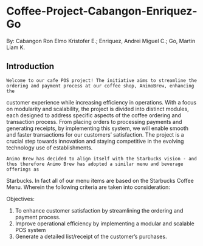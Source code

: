 # Coffee-Project-Cabangon-Enriquez-Go

By: Cabangon Ron Elmo Kristofer E.; Enriquez, Andrei Miguel C.; Go, Martin Liam K.

## Introduction

	Welcome to our cafe POS project! The initiative aims to streamline the ordering and payment process at our coffee shop, AnimoBrew, enhancing the 
 customer experience while increasing efficiency in operations. With a focus on modularity and scalability, the project is divided into distinct modules, 
 each designed to address specific aspects of the coffee ordering and transaction process. From placing orders to processing payments and generating receipts, 
 by implementing this system, we will enable smooth and faster transactions for our customers’ satisfaction. The project is a crucial step towards innovation 
 and staying competitive in the evolving technology use of establishments.

	
	Animo Brew has decided to align itself with the Starbucks vision - and thus therefore Animo Brew has adopted a similar menu and beverage offerings as 
 Starbucks. In fact all of our menu items are based on the Starbucks Coffee Menu. Wherein the following criteria are taken into consideration:

Objectives:
1. To enhance customer satisfaction by streamlining the ordering and payment process. 
2. Improve operational efficiency by implementing a modular and scalable POS system
3. Generate a detailed list/receipt of the customer’s purchases.
